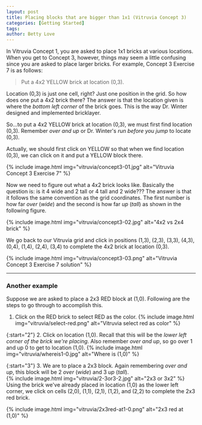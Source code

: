 ```yaml
---
layout: post
title: Placing blocks that are bigger than 1x1 (Vitruvia Concept 3)
categories: [Getting Started]
tags: 
author: Betty Love
---
```


<!-- #### Topics on this page
{:.no_toc}
* TOC
{:toc} -->


In Vitruvia Concept 1, you are asked to place 1x1 bricks at various locations.  When you get to Concept 3, however, things may seem a little confusing since you are asked to place larger bricks.  For example, Concept 3 Exercise 7 is as follows:

> Put a 4x2 YELLOW brick at location (0,3).

Location (0,3) is just one cell, right?  Just one position in the grid.  So how does one put a 4x2 brick there? The answer is that the location given is where the *bottom left corner* of the brick goes. This is the way Dr. Winter designed and implemented bricklayer.

So...to put a 4x2 YELLOW brick at location (0,3), we must first find location (0,3). Remember *over and up* or Dr. Winter's *run before you jump* to locate (0,3).

Actually, we should first click on YELLOW so that when we find location (0,3), we can click on it and put a YELLOW block there.

{% include image.html img="vitruvia/concept3-01.jpg"  alt="Vitruvia Concept 3 Exercise 7" %}

Now we need to figure out what a 4x2 brick looks like.  Basically the question is: is it 4 wide and 2 tall or 4 tall and 2 wide???  The answer is that it follows the same convention as the grid coordinates.  The first number is how far *over* (*wide*) and the second is how far *up* (*tall*) as shown in the following figure.

{% include image.html img="vitruvia/concept3-02.jpg"  alt="4x2 vs 2x4 brick" %}

We go back to our Vitruvia grid and click in positions (1,3), (2,3), (3,3), (4,3), (0,4), (1,4), (2,4), (3,4) to complete the 4x2 brick at location (0,3).


{% include image.html img="vitruvia/concept3-03.png"  alt="Vitruvia Concept 3 Exercise 7 solution" %}

***

### Another example

Suppose we are asked to place a 2x3 RED block at (1,0).  Following are the steps to go through to accomplish this.

1. Click on the RED brick to select RED as the color.
{% include image.html img="vitruvia/select-red.png"  alt="Vitruvia select red as color" %}

{:start="2"}
2. Click on location (1,0).  Recall that this will be the *lower left corner of the brick we're placing*. Also remember *over and up*, so go over 1 and up 0 to get to location (1,0).
{% include image.html img="vitruvia/whereis1-0.jpg"  alt="Where is (1,0)" %}

{:start="3"}
3. We are to place a 2x3 block.  Again remembering *over and up*, this block will be 2 *over* (*wide*) and 3 *up* (*tall*).  
{% include image.html img="vitruvia/2-3or3-2.jpg"  alt="2x3 or 3x2" %}
Using the brick we've already placed in location (1,0) as the lower left corner, we click on cells (2,0), (1,1), (2,1), (1,2), and (2,2) to complete the 2x3 red brick.

{% include image.html img="vitruvia/2x3red-at1-0.png"  alt="2x3 red at (1,0)" %}
